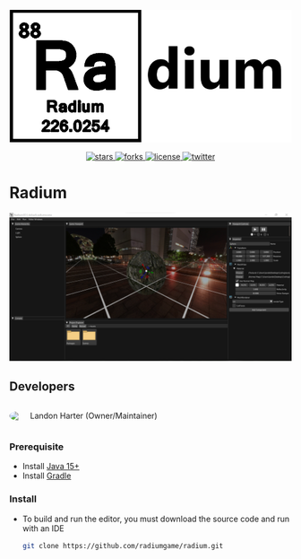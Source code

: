 <p align="center">
    <a href="https://radiumgame.github.io/radium-website/">
        <img src="EngineAssets/Textures/Icon/bigicon.png"
             alt="Radium Logo">
    </a>
</p>
<p align="center">
    <a href="https://github.com/radiumgame/radium/stargazers">
        <img src="https://img.shields.io/github/stars/radiumgame/radium.svg?style=flat-square&colorB=4183c4"
             alt="stars">
    </a>
    <a href="https://github.com/radiumgame/radium/network">
        <img src="https://img.shields.io/github/forks/radiumgame/radium.svg?style=flat-square&colorB=4183c4"
             alt="forks">
    </a>
    <a href="./licenses/LICENSE">
        <img src="https://img.shields.io/badge/license-Apache 2.0-blue.svg?style=flat-square&colorB=4183c4"
             alt="license">
    </a>
    <a href="https://twitter.com/harter_landon">
        <img src="https://img.shields.io/twitter/follow/harter_landon.svg?logo=twitter&label=follow&style=flat-square&colorB=4183c4"
             alt="twitter">
    </a>
</p>

# Radium

![image](Github/Preview.png)


## Developers

<div>
    <div style="display: flex; align-items: center;">
        <img src="https://avatars.githubusercontent.com/u/70447817?s=400&u=628400689fcfe9af9e641c35cbaf8b9ea4cff8ff&v=4" style="width: 30px; border-radius: 100%;">
        <p style="margin-left: 7px;">Landon Harter (Owner/Maintainer)</p>
    </div>
</div>

### Prerequisite

- Install [Java 15+](https://www.java.com/en/)
- Install [Gradle](https://gradle.org/)

### Install

- To build and run the editor, you must download the source code and run with an IDE

  ```bash
  git clone https://github.com/radiumgame/radium.git
  ```